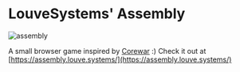 # LouveSystems' Assembly
![assembly](https://github.com/danielelli/assembly/assets/90986300/7439018c-bf8f-47a3-a263-5624e84ac10b)

A small browser game inspired by [Corewar](https://corewar.co.uk/) :)
Check it out at [https://assembly.louve.systems/](https://assembly.louve.systems/)

